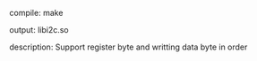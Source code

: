 compile:
	make

output:
	libi2c.so

description:
	Support register byte and writting data byte in order
	
